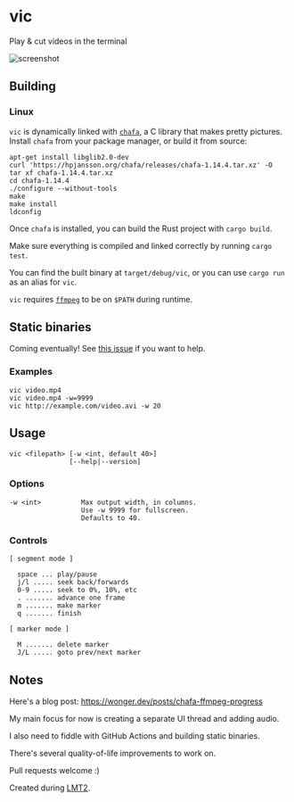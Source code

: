 # vic

Play & cut videos in the terminal

![screenshot](https://github.com/user-attachments/assets/da6770b1-2595-477e-98a4-94e95450912e)

## Building

### Linux

`vic` is dynamically linked with [`chafa`](https://hpjansson.org/chafa/), a C library that makes pretty pictures. 
Install `chafa` from your package manager, or build it from source:

```
apt-get install libglib2.0-dev
curl 'https://hpjansson.org/chafa/releases/chafa-1.14.4.tar.xz' -O
tar xf chafa-1.14.4.tar.xz
cd chafa-1.14.4
./configure --without-tools
make
make install
ldconfig
```

Once `chafa` is installed, you can build the Rust project with `cargo build`.

Make sure everything is compiled and linked correctly by running `cargo test`.

You can find the built binary at `target/debug/vic`, or you can use `cargo run` as an alias for `vic`.

`vic` requires [`ffmpeg`](https://ffmpeg.org//download.html) to be on `$PATH` during runtime.

## Static binaries

Coming eventually! 
See [this issue](https://github.com/wong-justin/vic/issues/1#issue-2586904982) if you want to help.

### Examples

```
vic video.mp4
vic video.mp4 -w=9999
vic http://example.com/video.avi -w 20
```

## Usage

```
vic <filepath> [-w <int, default 40>]
               [--help|--version]
```

### Options

```
-w <int>          Max output width, in columns.
                  Use -w 9999 for fullscreen.
                  Defaults to 40.
```

### Controls

```
[ segment mode ]

  space ... play/pause
  j/l ..... seek back/forwards
  0-9 ..... seek to 0%, 10%, etc
  . ....... advance one frame
  m ....... make marker
  q ....... finish

[ marker mode ]

  M ....... delete marker
  J/L ..... goto prev/next marker
```

## Notes

Here's a blog post: https://wonger.dev/posts/chafa-ffmpeg-progress

My main focus for now is creating a separate UI thread and adding audio.

I also need to fiddle with GitHub Actions and building static binaries.

There's several quality-of-life improvements to work on.

Pull requests welcome :)

Created during [LMT2](https://lmt2.com/).
